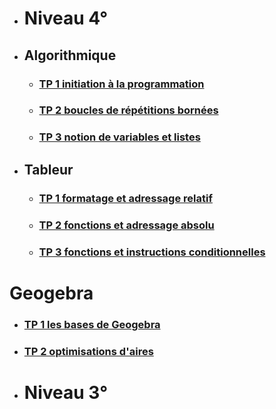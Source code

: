 * # Niveau 4°  

* ## Algorithmique  

  * ### [TP 1 initiation à la programmation](./TP1.md)
  * ### [TP 2 boucles de répétitions bornées]()
  * ### [TP 3 notion de variables et listes]()

* ## Tableur  

  * ### [TP 1 formatage et adressage relatif]()
  * ### [TP 2 fonctions et adressage absolu]()
  * ### [TP 3 fonctions et instructions conditionnelles]()

# Geogebra  

  * ### [TP 1 les bases de Geogebra]()
  * ### [TP 2 optimisations d'aires]()  

* # Niveau 3°
